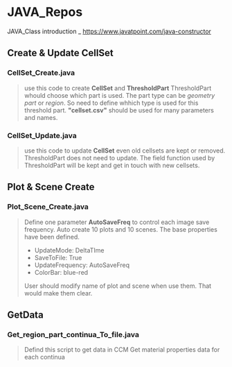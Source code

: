 # JAVA_Repos
JAVA_Class introduction _ https://www.javatpoint.com/java-constructor

## Create & Update CellSet
### CellSet_Create.java
> use this code to create **CellSet** and **ThresholdPart**
> ThresholdPart whould choose which part is used. The part type can be *geometry part* or *region*. So need to define whhich type is used for this threshold part.
> **"cellset.csv"** should be used for many parameters and names.
### CellSet_Update.java
> use this code to update **CellSet** even old cellsets are kept or removed.
> ThresholdPart does not need to update. The field function used by ThresholdPart will be kept and get in touch with new cellsets. 

## Plot & Scene Create
### Plot_Scene_Create.java
> Define one parameter **AutoSaveFreq** to control each image save frequency.
> Auto create 10 plots and 10 scenes. The base properties have been defined.
>  * UpdateMode: DeltaTIme
>  * SaveToFile: True
>  * UpdateFrequency: AutoSaveFreq
>  * ColorBar: blue-red
> 
> User should modify name of plot and scene when use them. That would make them clear.

## GetData
### Get_region_part_continua_To_file.java
> Defind this script to get data in CCM
> Get material properties data for each continua
